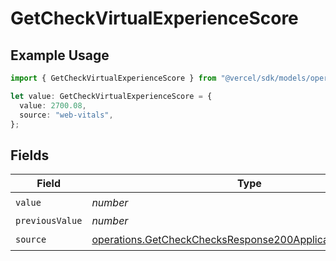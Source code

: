 # GetCheckVirtualExperienceScore

## Example Usage

```typescript
import { GetCheckVirtualExperienceScore } from "@vercel/sdk/models/operations/getcheck.js";

let value: GetCheckVirtualExperienceScore = {
  value: 2700.08,
  source: "web-vitals",
};
```

## Fields

| Field                                                                                                                                  | Type                                                                                                                                   | Required                                                                                                                               | Description                                                                                                                            |
| -------------------------------------------------------------------------------------------------------------------------------------- | -------------------------------------------------------------------------------------------------------------------------------------- | -------------------------------------------------------------------------------------------------------------------------------------- | -------------------------------------------------------------------------------------------------------------------------------------- |
| `value`                                                                                                                                | *number*                                                                                                                               | :heavy_check_mark:                                                                                                                     | N/A                                                                                                                                    |
| `previousValue`                                                                                                                        | *number*                                                                                                                               | :heavy_minus_sign:                                                                                                                     | N/A                                                                                                                                    |
| `source`                                                                                                                               | [operations.GetCheckChecksResponse200ApplicationJSONSource](../../models/operations/getcheckchecksresponse200applicationjsonsource.md) | :heavy_check_mark:                                                                                                                     | N/A                                                                                                                                    |